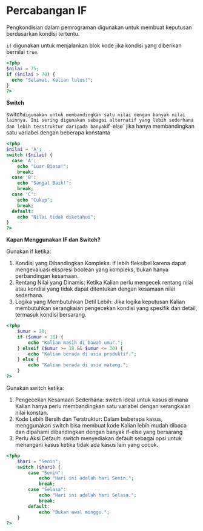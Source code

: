 # Percabangan IF

Pengkondisian dalam pemrograman digunakan untuk membuat keputusan berdasarkan kondisi tertentu.

`if` digunakan untuk menjalankan blok kode jika kondisi yang diberikan bernilai `true`.

```php
<?php
$nilai = 75;
if ($nilai > 70) {
  echo "Selamat, Kalian lulus!";
}
?>
```

**Switch**

switch`digunakan untuk membandingkan satu nilai dengan banyak nilai lainnya. Ini sering digunakan sebagai alternatif yang lebih sederhana dan lebih terstruktur daripada banyak`if`-`else\` jika hanya membandingkan satu variabel dengan beberapa konstanta

```php
<?php
$nilai = 'A';
switch ($nilai) {
  case 'A':
    echo "Luar Biasa!";
    break;
  case 'B':
    echo "Sangat Baik!";
    break;
  case 'C':
    echo "Cukup";
    break;
  default:
    echo "Nilai tidak diketahui";
}
?>
```

**Kapan Menggunakan IF dan Switch?**

Gunakan if ketika:

1. Kondisi yang Dibandingkan Kompleks: if lebih fleksibel karena dapat mengevaluasi ekspresi boolean yang kompleks, bukan hanya perbandingan kesamaan.
2. Rentang Nilai yang Dinamis: Ketika Kalian perlu mengecek rentang nilai atau kondisi yang tidak dapat ditentukan dengan kesamaan nilai sederhana.
3. Logika yang Membutuhkan Detil Lebih: Jika logika keputusan Kalian membutuhkan serangkaian pengecekan kondisi yang spesifik dan detail, termasuk kondisi bersarang.

```php
<?php
    $umur = 20;
    if ($umur < 18) {
        echo "Kalian masih di bawah umur.";
    } elseif ($umur >= 18 && $umur <= 30) {
        echo "Kalian berada di usia produktif.";
    } else {
        echo "Kalian berada di usia matang.";
    }
?>
```

Gunakan switch ketika:

1. Pengecekan Kesamaan Sederhana: switch ideal untuk kasus di mana Kalian hanya perlu membandingkan satu variabel dengan serangkaian nilai konstan.
2. Kode Lebih Bersih dan Terstruktur: Dalam beberapa kasus, menggunakan switch bisa membuat kode Kalian lebih mudah dibaca dan dipahami dibandingkan dengan banyak if-else yang bersarang
3. Perlu Aksi Default: switch menyediakan default sebagai opsi untuk menangani kasus ketika tidak ada kasus lain yang cocok.

```php
<?php
    $hari = "Senin";
    switch ($hari) {
        case "Senin":
            echo "Hari ini adalah hari Senin.";
            break;
        case "Selasa":
            echo "Hari ini adalah hari Selasa.";
            break;
        default:
            echo "Bukan awal minggu.";
    }
?>
```
